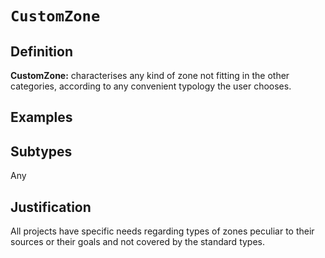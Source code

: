 # `CustomZone`

## Definition

**CustomZone:** characterises any kind of zone not fitting in the other categories, according to any convenient typology the user chooses.

## Examples



## Subtypes

Any

## Justification

All projects have specific needs regarding types of zones peculiar to their sources or their goals and  not covered by the standard types.

